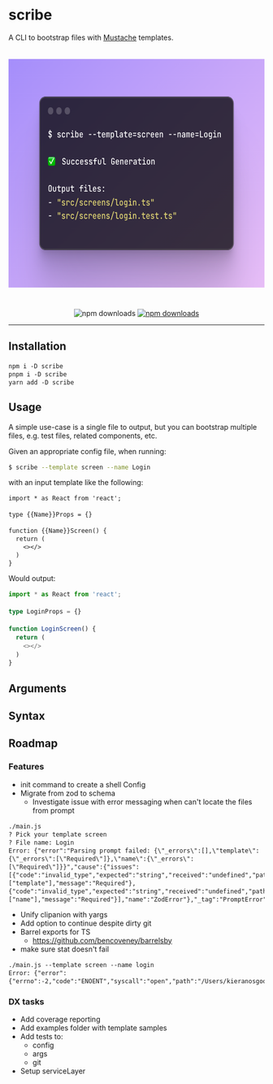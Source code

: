 # scribe

A CLI to bootstrap files with [Mustache](https://github.com/mustache/mustache.github.com) templates.

<div align='center'>
  <img src="docs/usage.png" alt="scribe usage example" style='margin-bottom: 25px; margin-top: 20px; height: 450px;'>
</div>

<p align="center">


[//]: # (URL for usage example above)
[//]: # (https://ray.so/#code=JCBzY3JpYmUgLS10ZW1wbGF0ZT1zY3JlZW4gLS1uYW1lPUxvZ2luCgrinIUgU3VjY2Vzc2Z1bCBHZW5lcmF0aW9uCgpPdXRwdXQgZmlsZXM6IAotICJzcmMvc2NyZWVucy9sb2dpbi50cyIKLSAic3JjL3NjcmVlbnMvbG9naW4udGVzdC50cyIK&language=shell)

  <img src="https://github.com/kieran-osgood/scribe/actions/workflows/main.yml/badge.svg?branch=main" alt="npm downloads" height="20">

  <a href="https://www.npmjs.com/package/@kieran-osgood/scribe">
    <img src="https://img.shields.io/npm/dm/@kieran-osgood/scribe.svg" alt="npm downloads" height="20">
  </a>
</p>


[//]: # (Look into why this doesnt work)

[//]: # ([![npm version]&#40;https://badge.fury.io/js/@kieran-osgood/scribe.svg&#41;]&#40;//npmjs.com/package/kieran-osgood/scribe&#41;)

[//]: # (<a href="https://bundlephobia.com/package/@kieran-osgood/scribe@latest" target="\_parent">)

[//]: # (<img alt="" src="https://badgen.net/bundlephobia/minzip/@kieran-osgood/scribe" />)

[//]: # (</a>)

---

## Installation

```shell
npm i -D scribe
pnpm i -D scribe
yarn add -D scribe
```
## Usage

A simple use-case is a single file to output, but you can bootstrap multiple files, e.g. test files, related components,
etc.

Given an appropriate config file, when running:

```sh
$ scribe --template screen --name Login
```

with an input template like the following:

```scribe
import * as React from 'react';

type {{Name}}Props = {}

function {{Name}}Screen() {
  return (
    <></>
  )
}
```

Would output:

```ts
import * as React from 'react';

type LoginProps = {}

function LoginScreen() {
  return (
    <></>
  )
}
```

## Arguments

## Syntax

## Roadmap

### Features

- init command to create a shell Config
- Migrate from zod to schema
  - Investigate issue with error messaging when can't locate the files from prompt
```shell
./main.js
? Pick your template screen
? File name: Login
Error: {"error":"Parsing prompt failed: {\"_errors\":[],\"template\":{\"_errors\":[\"Required\"]},\"name\":{\"_errors\":[\"Required\"]}}","cause":{"issues":[{"code":"invalid_type","expected":"string","received":"undefined","path":["template"],"message":"Required"},{"code":"invalid_type","expected":"string","received":"undefined","path":["name"],"message":"Required"}],"name":"ZodError"},"_tag":"PromptError"}
```
  
- Unify clipanion with yargs
- Add option to continue despite dirty git
- Barrel exports for TS
    - https://github.com/bencoveney/barrelsby
- make sure stat doesn't fail 
```shell
./main.js --template screen --name login
Error: {"error":{"errno":-2,"code":"ENOENT","syscall":"open","path":"/Users/kieranosgood/WebstormProjects/scribe/dist/examples/src/screens/login.ts"},"_tag":"ErrnoError"}
```

### DX tasks

- Add coverage reporting
- Add examples folder with template samples
- Add tests to:
    - config
    - args
    - git
- Setup serviceLayer